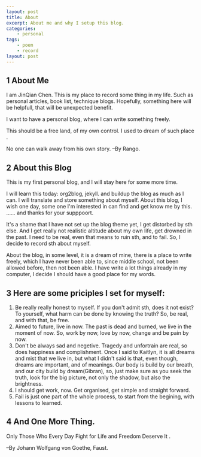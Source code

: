```yaml
---
layout: post
title: About
excerpt: About me and why I setup this blog.
categories:
    - personal
tags:
    - poem
    - record
layout: post
---
```

<div id="outline-container-sec-1" class="outline-2">
<h2 id="sec-1"><span class="section-number-2">1</span> About Me</h2>
<div class="outline-text-2" id="text-1">
<p>
I am JinQian Chen. This is my place to record some thing in my life. Such as personal articles, book list, technique blogs. Hopefully, something here will be helpfull, that will be unexpected benefit.
</p>

<p>
I want to have a personal blog, where I can write something freely.
</p>

<p>
This should be a free land, of my own control. I used to dream of such place .
</p>

<p>
No one can walk away from his own story.     &#x2013;By Rango.
</p>
</div>
</div>

<div id="outline-container-sec-2" class="outline-2">
<h2 id="sec-2"><span class="section-number-2">2</span> About this Blog</h2>
<div class="outline-text-2" id="text-2">
<p>
This is my first personal blog, and I will stay here for some more time.
</p>

<p>
I will learn this today: org2blog, jekyll. and buildup the blog as much as I can. I will translate and store something about myself. About this blog, I wish one day, some one I'm interested in can find and get know me by this. …… and thanks for your supppoort.
</p>

<p>
It's a shame that I have not set up the blog theme yet, I get distorbed by sth else. And I get really not realistic altitude about my own life, get drowned in the past. I need to be real, even that means to ruin sth, and to fail. So, I decide to record sth about myself.
</p>

<p>
About the blog, in some level, it is a dream of mine, there is a place to write freely, which I have never been able to, since middle school, not been allowed before, then not been able. I have write a lot things already in my computer, I decide I should have a good place for my words.
</p>
</div>
</div>

<div id="outline-container-sec-3" class="outline-2">
<h2 id="sec-3"><span class="section-number-2">3</span> Here are some priciples I set for myself:</h2>
<div class="outline-text-2" id="text-3">
<ol class="org-ol">
<li>Be really really honest to myself. If you don't admit sth, does it not exist? To yourself, what harm can be done by knowing the truth? So, be real, and with that, be free.
</li>

<li>Aimed to future, live in now. The past is dead and burned, we live in the moment of now. So, work by now, love by now, change and be pain by now.
</li>

<li>Don't be always sad and negetive. Tragedy and unfortrain are real, so does happiness and complishment. Once I said to Kaitlyn, it is all dreams and mist that we live in, but what I didn't said is that, even though, dreams are important, and of meanings. Our body is build by our breath, and our city build by dream(Gibran), so, just make sure as you seek the truth, look for the big picture, not only the shadow, but also the brightness.
</li>

<li>I should get work, now. Get organised, get simple and straight forward.
</li>

<li>Fail is just one part of the whole process, to start from the begining, with lessons to learned.
</li>
</ol>
</div>
</div>
<div id="outline-container-sec-4" class="outline-2">
<h2 id="sec-4"><span class="section-number-2">4</span> And One More Thing.</h2>
<div class="outline-text-2" id="text-4">
<p>
Only Those Who Every Day Fight for Life and Freedom Deserve It .
</p>

<p>
&#x2013;By Johann Wolfgang von Goethe, Faust.
</p>
</div>
</div>
